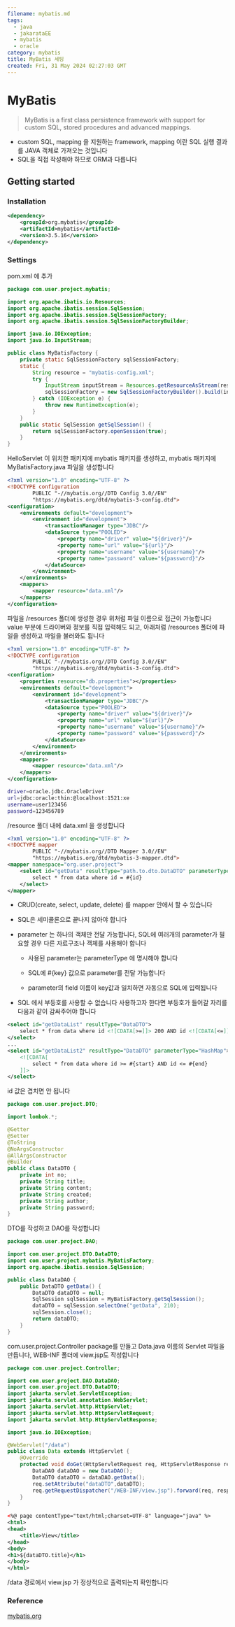 ```yaml
---
filename: mybatis.md
tags:
  - java
  - jakarataEE
  - mybatis
  - oracle
category: mybatis
title: MyBatis 세팅
created: Fri, 31 May 2024 02:27:03 GMT
---
```


# MyBatis

> MyBatis is a first class persistence framework with support for custom SQL, stored procedures and advanced mappings.

- custom SQL, mapping 을 지원하는 framework, mapping 이란 SQL 실행 결과를 JAVA 객체로 가져오는 것입니다
- SQL을 직접 작성해야 하므로 ORM과 다릅니다

## Getting started

### Installation

```xml
<dependency>
    <groupId>org.mybatis</groupId>
    <artifactId>mybatis</artifactId>
    <version>3.5.16</version>
</dependency>
```

### Settings

pom.xml 에 추가

```java title="../main/java/com/user/project/MyBatisFactory.java"
package com.user.project.mybatis;

import org.apache.ibatis.io.Resources;
import org.apache.ibatis.session.SqlSession;
import org.apache.ibatis.session.SqlSessionFactory;
import org.apache.ibatis.session.SqlSessionFactoryBuilder;

import java.io.IOException;
import java.io.InputStream;

public class MyBatisFactory {
    private static SqlSessionFactory sqlSessionFactory;
    static {
        String resource = "mybatis-config.xml";
        try {
            InputStream inputStream = Resources.getResourceAsStream(resource);
            sqlSessionFactory = new SqlSessionFactoryBuilder().build(inputStream);
        } catch (IOException e) {
            throw new RuntimeException(e);
        }
    }
    public static SqlSession getSqlSession() {
        return sqlSessionFactory.openSession(true);
    }
}
```

HelloServlet 이 위치한 패키지에 mybatis 패키지를 생성하고, mybatis 패키지에 MyBatisFactory.java 파일을 생성합니다

```xml title=".../src/main/resources/mybatis-config.xml"
<?xml version="1.0" encoding="UTF-8" ?>
<!DOCTYPE configuration
        PUBLIC "-//mybatis.org//DTD Config 3.0//EN"
        "https://mybatis.org/dtd/mybatis-3-config.dtd">
<configuration>
    <environments default="development">
        <environment id="development">
            <transactionManager type="JDBC"/>
            <dataSource type="POOLED">
                <property name="driver" value="${driver}"/>
                <property name="url" value="${url}"/>
                <property name="username" value="${username}"/>
                <property name="password" value="${password}"/>
            </dataSource>
        </environment>
    </environments>
    <mappers>
        <mapper resource="data.xml"/>
    </mappers>
</configuration>
```

파일을 /resources 폴더에 생성한 경우 위처럼 파일 이름으로 접근이 가능합니다
<br/>
value 부분에 드라이버와 정보를 직접 입력해도 되고, 아래처럼 /resources 폴더에 파일을 생성하고 파일을 불러와도 됩니다

```xml title=".../src/main/resources/mybatis-config.xml"
<?xml version="1.0" encoding="UTF-8" ?>
<!DOCTYPE configuration
        PUBLIC "-//mybatis.org//DTD Config 3.0//EN"
        "https://mybatis.org/dtd/mybatis-3-config.dtd">
<configuration>
    <properties resource="db.properties"></properties>
    <environments default="development">
        <environment id="development">
            <transactionManager type="JDBC"/>
            <dataSource type="POOLED">
                <property name="driver" value="${driver}"/>
                <property name="url" value="${url}"/>
                <property name="username" value="${username}"/>
                <property name="password" value="${password}"/>
            </dataSource>
        </environment>
    </environments>
    <mappers>
        <mapper resource="data.xml"/>
    </mappers>
</configuration>
```

```bash title=".../src/main/resources/db.properties"
driver=oracle.jdbc.OracleDriver
url=jdbc:oracle:thin:@localhost:1521:xe
username=user123456
password=123456789
```

/resource 폴더 내에 data.xml 을 생성합니다

```xml title=".../src/main/resources/data.xml"
<?xml version="1.0" encoding="UTF-8" ?>
<!DOCTYPE mapper
        PUBLIC "-//mybatis.org//DTD Mapper 3.0//EN"
        "https://mybatis.org/dtd/mybatis-3-mapper.dtd">
<mapper namespace="org.user.project">
    <select id="getData" resultType="path.to.dto.DataDTO" parameterType="int">
        select * from data where id = #{id}
    </select>
</mapper>
```

- CRUD(create, select, update, delete) 를 mapper 안에서 할 수 있습니다

- SQL은 세미콜론으로 끝나지 않아야 합니다

- parameter 는 하나의 객체만 전달 가능합니다, SQL에 여러개의 parameter가 필요할 경우 다른 자료구조나 객체를 사용해야 합니다

  - 사용된 parameter는 parameterType 에 명시해야 합니다

  - SQL에 #{key} 값으로 parameter를 전달 가능합니다

  - parameter의 field 이름이 key값과 일치하면 자동으로 SQL에 입력됩니다

- SQL 에서 부등호를 사용할 수 없습니다 사용하고자 한다면 부등호가 들어갈 자리를 다음과 같이 감싸주어야 합니다

```xml
<select id="getDataList" resultType="DataDTO">
    select * from data where id <![CDATA[>=]]> 200 AND id <![CDATA[<=]]> 210
</select>
...
<select id="getDataList2" resultType="DataDTO" parameterType="HashMap">
    <![CDATA[
        select * from data where id >= #{start} AND id <= #{end}
    ]]>
</select>
```

id 값은 겹치면 안 됩니다

```java title=".../src/main/java/com/user/project/dto/DataDTO.java"
package com.user.project.DTO;

import lombok.*;

@Getter
@Setter
@ToString
@NoArgsConstructor
@AllArgsConstructor
@Builder
public class DataDTO {
    private int no;
    private String title;
    private String content;
    private String created;
    private String author;
    private String password;
}
```

DTO를 작성하고 DAO를 작성합니다

```java title=".../src/main/java/com/user/project/dao/DataDAO.java"
package com.user.project.DAO;

import com.user.project.DTO.DataDTO;
import com.user.project.mybatis.MyBatisFactory;
import org.apache.ibatis.session.SqlSession;

public class DataDAO {
    public DataDTO getData() {
        DataDTO dataDTO = null;
        SqlSession sqlSession = MyBatisFactory.getSqlSession();
        dataDTO = sqlSession.selectOne("getData", 210);
        sqlSession.close();
        return dataDTO;
    }
}
```

com.user.project.Controller package를 만들고 Data.java 이름의 Servlet 파일을 만듭니다, WEB-INF 폴더에 view.jsp도 작성합니다

```java title=".../src/main/java/com/user/project/controller/data/Data.java"
package com.user.project.Controller;

import com.user.project.DAO.DataDAO;
import com.user.project.DTO.DataDTO;
import jakarta.servlet.ServletException;
import jakarta.servlet.annotation.WebServlet;
import jakarta.servlet.http.HttpServlet;
import jakarta.servlet.http.HttpServletRequest;
import jakarta.servlet.http.HttpServletResponse;

import java.io.IOException;

@WebServlet("/data")
public class Data extends HttpServlet {
    @Override
    protected void doGet(HttpServletRequest req, HttpServletResponse resp) throws ServletException, IOException {
        DataDAO dataDAO = new DataDAO();
        DataDTO dataDTO = dataDAO.getData();
        req.setAttribute("dataDTO",dataDTO);
        req.getRequestDispatcher("/WEB-INF/view.jsp").forward(req, resp);
    }
}
```

```xml title=".../src/main/webapp/WEB-INF/view.jsp"
<%@ page contentType="text/html;charset=UTF-8" language="java" %>
<html>
<head>
    <title>View</title>
</head>
<body>
<h1>${dataDTO.title}</h1>
</body>
</html>
```

/data 경로에서 view.jsp 가 정상적으로 출력되는지 확인합니다

### Reference

[mybatis.org](https://mybatis.org/mybatis-3/getting-started.html)